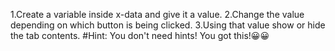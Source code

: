 1.Create a variable inside x-data and give it a value.
2.Change the value depending on which button is being clicked.
3.Using that value show or hide the tab contents.
#Hint: You don't need hints! You got this!😀😀